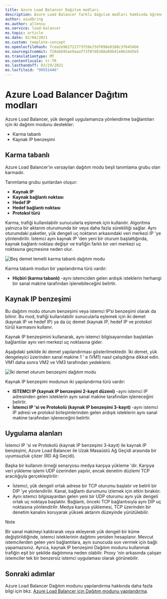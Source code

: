 ```yaml
---
title: Azure Load Balancer Dağıtım modları
description: Azure Load Balancer farklı dağıtım modları hakkında öğrenmeye başlayın.
author: asudbring
ms.author: allensu
ms.service: load-balancer
ms.topic: article
ms.date: 02/04/2021
ms.custom: template-concept
ms.openlocfilehash: fcea2e962722773f59e73df898e0188c3f6454b6
ms.sourcegitcommit: f28ebb95ae9aaaff3f87d8388a09b41e0b3445b5
ms.translationtype: MT
ms.contentlocale: tr-TR
ms.lasthandoff: 03/29/2021
ms.locfileid: "99551446"
---
```

# <a name="azure-load-balancer-distribution-modes"></a>Azure Load Balancer Dağıtım modları

Azure Load Balancer, yük dengeli uygulamanıza yönlendirme bağlantıları için iki dağıtım modunu destekler:

* Karma tabanlı
* Kaynak IP benzeşimi

## <a name="hash-based"></a>Karma tabanlı

Azure Load Balancer’ın varsayılan dağıtım modu beşli tanımlama grubu olan karmadır. 

Tanımlama grubu şunlardan oluşur:
* **Kaynak IP**
* **Kaynak bağlantı noktası**
* **Hedef IP**
* **Hedef bağlantı noktası**
* **Protokol türü**

Karma, trafiği kullanılabilir sunucularla eşlemek için kullanılır. Algoritma yalnızca bir aktarım oturumunda bir veya daha fazla sürekliliği sağlar. Aynı oturumdaki paketler, yük dengeli uç noktanın arkasındaki veri merkezi IP 'ye yönlendirilir. İstemci aynı kaynak IP 'den yeni bir oturum başlattığında, kaynak bağlantı noktası değişir ve trafiğin farklı bir veri merkezi uç noktasına geçmesine neden olur.

![Beş demet temelli karma tabanlı dağıtım modu](./media/distribution-mode-concepts/load-balancer-distribution.png)

Karma tabanlı modun bir yapılandırma türü vardır:

* **Hiçbiri (karma tabanlı)** -aynı istemciden gelen ardışık isteklerin herhangi bir sanal makine tarafından işlenebileceğini belirtir.

## <a name="source-ip-affinity"></a>Kaynak IP benzeşimi

Bu dağıtım modu oturum benzeşimi veya istemci IP’si benzeşimi olarak da bilinir. Bu mod, trafiği kullanılabilir sunucularla eşlemek için iki demet (kaynak IP ve hedef IP) ya da üç demet (kaynak IP, hedef IP ve protokol türü) karmasını kullanır. 

Kaynak IP benzeşimini kullanarak, aynı istemci bilgisayarından başlatılan bağlantılar aynı veri merkezi uç noktasına gider.

Aşağıdaki şekilde iki demet yapılandırması gösterilmektedir. İki demet, yük dengeleyici üzerinden sanal makine 1 ' e (VM1) nasıl çalışdığına dikkat edin. VM1 daha sonra VM2 ve VM3 tarafından yedeklenir.

![İki demet oturum benzeşimi dağıtım modu](./media/load-balancer-distribution-mode/load-balancer-session-affinity.png)

Kaynak IP benzeşimi modunun iki yapılandırma türü vardır:

* **ISTEMCI IP (kaynak IP benzeşimi 2-kayıt düzeni)** -aynı istemci IP adresinden gelen isteklerin aynı sanal makine tarafından işleneceğini belirtir.
* **İstemci IP 'si ve Protokolü (kaynak IP benzeşimi 3-kayıt)** -aynı istemci IP adresi ve protokol birleşimlerinden gelen ardışık isteklerin aynı sanal makine tarafından işleneceğini belirtir.

## <a name="use-cases"></a>Uygulama alanları

İstemci IP 'si ve Protokolü (kaynak IP benzeşimi 3-kayıt) ile kaynak IP benzeşimi, Azure Load Balancer ile Uzak Masaüstü Ağ Geçidi arasında bir uyumsuzluk çözer (RD Ağ Geçidi). 

Başka bir kullanım örneği senaryosu medya karşıya yükleme 'dir. Karşıya veri yükleme işlemi UDP üzerinden yapılır, ancak denetim düzlemi TCP aracılığıyla gerçekleştirilir:

* İstemci, yük dengeli ortak adrese bir TCP oturumu başlatır ve belirli bir DIP 'ye yönlendirilir. Kanal, bağlantı durumunu izlemek için etkin bırakılır.
* Aynı istemci bilgisayardan gelen yeni bir UDP oturumu aynı yük dengeli ortak uç noktaya başlatılır. Bağlantı, önceki TCP bağlantısıyla aynı DIP uç noktasına yönlendirilir. Medya karşıya yüklemesi, TCP üzerinden bir denetim kanalını koruyarak yüksek aktarım düzeyinde yürütülebilir.

> [!NOTE]
> Bir sanal makineyi kaldırarak veya ekleyerek yük dengeli bir küme değiştirildiğinde, istemci isteklerinin dağıtımı yeniden hesaplanır. Mevcut istemcilerden gelen yeni bağlantılara, aynı sunucuda son vermek için bağlı yapamazsınız. Ayrıca, kaynak IP benzeşimi Dağıtım modunu kullanmak trafiğin eşit bir şekilde dağıtımına neden olabilir. Proxy 'nin arkasında çalışan istemciler tek bir benzersiz istemci uygulaması olarak görünebilir.


## <a name="next-steps"></a>Sonraki adımlar

Azure Load Balancer Dağıtım modunu yapılandırma hakkında daha fazla bilgi için bkz. [Azure Load Balancer için Dağıtım modunu yapılandırma](load-balancer-distribution-mode.md).


